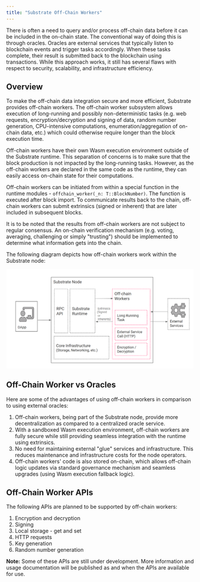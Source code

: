 ```yaml
---
title: "Substrate Off-Chain Workers"
---
```


There is often a need to query and/or process off-chain data before it can be included in the on-chain state. The conventional way of doing this is through oracles. Oracles are external services that typically listen to blockchain events and trigger tasks accordingly. When these tasks complete, their result is submitted back to the blockchain using transactions. While this approach works, it still has several flaws with respect to security, scalability, and infrastructure efficiency.

## Overview

To make the off-chain data integration secure and more efficient, Substrate provides off-chain workers. The off-chain worker subsystem allows execution of long-running and possibly non-deterministic tasks (e.g. web requests, encryption/decryption and signing of data, random number generation, CPU-intensive computations, enumeration/aggregation of on-chain data, etc.) which could otherwise require longer than the block execution time.

Off-chain workers have their own Wasm execution environment outside of the Substrate runtime. This separation of concerns is to make sure that the block production is not impacted by the long-running tasks. However, as the off-chain workers are declared in the same code as the runtime, they can easily access on-chain state for their computations.

Off-chain workers can be initiated from within a special function in the runtime modules - `offchain_worker(_n: T::BlockNumber)`. The function is executed after block import. To communicate results back to the chain, off-chain workers can submit extrinsics (signed or inherent) that are later included in subsequent blocks.

It is to be noted that the results from off-chain workers are not subject to regular consensus. An on-chain verification mechanism (e.g. voting, averaging, challenging or simply "trusting") should be implemented to determine what information gets into the chain.

The following diagram depicts how off-chain workers work within the Substrate node:

![Off-chain Workers](/docs/assets/off-chain-workers.png)

## Off-Chain Worker vs Oracles

Here are some of the advantages of using off-chain workers in comparison to using external oracles:

1. Off-chain workers, being part of the Substrate node, provide more decentralization as compared to a centralized oracle service.
2. With a sandboxed Wasm execution environment, off-chain workers are fully secure while still providing seamless integration with the runtime using extrinsics.
3. No need for maintaining external "glue" services and infrastructure. This reduces maintenance and infrastructure costs for the node operators.
4. Off-chain workers' code is also stored on-chain, which allows off-chain logic updates via standard governance mechanism and seamless upgrades (using Wasm execution fallback logic).

## Off-Chain Worker APIs

The following APIs are planned to be supported by off-chain workers:

1. Encryption and decryption
2. Signing
3. Local storage - get and set
4. HTTP requests
5. Key generation
6. Random number generation

**Note:** Some of these APIs are still under development. More information and usage documentation will be published as and when the APIs are available for use.
